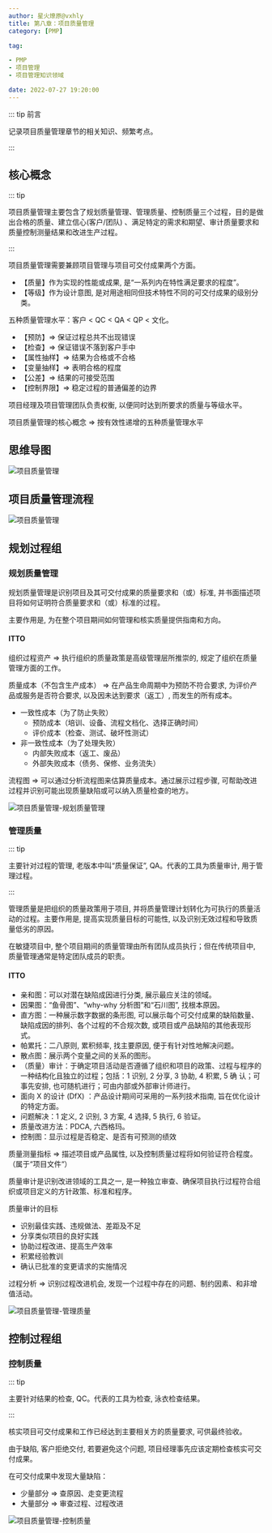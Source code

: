```yaml
---
author: 星火燎原@vxhly
title: 第八章：项目质量管理
category: [PMP]

tag:

- PMP
- 项目管理
- 项目管理知识领域

date: 2022-07-27 19:20:00
---
```


::: tip 前言

记录项目质量管理章节的相关知识、频繁考点。

:::

<!-- more -->

## 核心概念

::: tip

项目质量管理主要包含了规划质量管理、管理质量、控制质量三个过程，目的是做出合格的质量、建立信心(客户/团队)
、满足特定的需求和期望、审计质量要求和质量控制测量结果和改进生产过程。

:::

项目质量管理需要兼顾项目管理与项目可交付成果两个方面。

- 【质量】作为实现的性能或成果, 是“一系列内在特性满足要求的程度”。
- 【等级】作为设计意图, 是对用途相同但技术特性不同的可交付成果的级别分类。

五种质量管理水平：客户 < QC < QA < QP < 文化。

- 【预防】=> 保证过程总共不出现错误
- 【检查】=> 保证错误不落到客户手中
- 【属性抽样】=> 结果为合格或不合格
- 【变量抽样】=> 表明合格的程度
- 【公差】=> 结果的可接受范围
- 【控制界限】=> 稳定过程的普通偏差的边界

项目经理及项目管理团队负责权衡, 以便同时达到所要求的质量与等级水平。

项目质量管理的核心概念 => 按有效性递增的五种质量管理水平

## 思维导图

![项目质量管理](/assets/project-quality-management.png)

## 项目质量管理流程

![项目质量管理](/assets/project-quality-management-0.png)

## 规划过程组

### 规划质量管理

规划质量管理是识别项目及其可交付成果的质量要求和（或）标准, 并书面描述项目将如何证明符合质量要求和（或）标准的过程。

主要作用是, 为在整个项目期间如何管理和核实质量提供指南和方向。

#### ITTO

组织过程资产 => 执行组织的质量政策是高级管理层所推崇的, 规定了组织在质量管理方面的工作。

质量成本（不包含生产成本） => 在产品生命周期中为预防不符合要求, 为评价产品或服务是否符合要求, 以及因未达到要求（返工）,
而发生的所有成本。

- 一致性成本（为了防止失败）
    - 预防成本（培训、设备、流程文档化、选择正确时间）
    - 评价成本（检查、测试、破坏性测试）
- 非一致性成本（为了处理失败）
    - 内部失败成本（返工、废品）
    - 外部失败成本（债务、保修、业务流失）

流程图 => 可以通过分析流程图来估算质量成本。通过展示过程步骤, 可帮助改进过程并识别可能出现质量缺陷或可以纳入质量检查的地方。

![项目质量管理-规划质量管理](/assets/project-quality-management-1.png)

### 管理质量

::: tip

主要针对过程的管理, 老版本中叫“质量保证”, QA。代表的工具为质量审计, 用于管理过程。

:::

管理质量是把组织的质量政策用于项目, 并将质量管理计划转化为可执行的质量活动的过程。主要作用是, 提高实现质量目标的可能性,
以及识别无效过程和导致质量低劣的原因。

在敏捷项目中, 整个项目期间的质量管理由所有团队成员执行；但在传统项目中, 质量管理通常是特定团队成员的职责。

#### ITTO

- 亲和图：可以对潜在缺陷成因进行分类, 展示最应关注的领域。
- 因果图：“鱼骨图”、“why-why 分析图”和“石川图”, 找根本原因。
- 直方图：一种展示数字数据的条形图, 可以展示每个可交付成果的缺陷数量、缺陷成因的排列、各个过程的不合规次数,
  或项目或产品缺陷的其他表现形式。
- 帕累托：二八原则, 累积频率, 找主要原因, 便于有针对性地解决问题。
- 散点图：展示两个变量之间的关系的图形。
- （质量）审计：于确定项目活动是否遵循了组织和项目的政策、过程与程序的一种结构化且独立的过程；包括：1 识别, 2 分享, 3 协助, 4
  积累, 5 确 认；可事先安排, 也可随机进行；可由内部或外部审计师进行。
- 面向 X 的设计 (DfX) ：产品设计期间可采用的一系列技术指南, 旨在优化设计的特定方面。
- 问题解决：1 定义, 2 识别, 3 方案, 4 选择, 5 执行, 6 验证。
- 质量改进方法：PDCA, 六西格玛。
- 控制图：显示过程是否稳定、是否有可预测的绩效

质量测量指标 => 描述项目或产品属性, 以及控制质量过程将如何验证符合程度。（属于“项目文件“）

质量审计是识别改进领域的工具之一, 是一种独立审查、确保项目执行过程符合组织或项目定义的方针政策、标准和程序。

质量审计的目标

- 识别最佳实践、违规做法、差距及不足
- 分享类似项目的良好实践
- 协助过程改进、提高生产效率
- 积累经验教训
- 确认已批准的变更请求的实施情况

过程分析 => 识别过程改进机会, 发现一个过程中存在的问题、制约因素、和非增值活动。

![项目质量管理-管理质量](/assets/project-quality-management-2.png)

## 控制过程组

### 控制质量

::: tip

主要针对结果的检查, QC。代表的工具为检查, 泳衣检查结果。

:::

核实项目可交付成果和工作已经达到主要相关方的质量要求, 可供最终验收。

由于缺陷, 客户拒绝交付, 若要避免这个问题, 项目经理事先应该定期检查核实可交付成果。

在可交付成果中发现大量缺陷：

- 少量部分 => 查原因、走变更流程
- 大量部分 => 审查过程、过程改进

![项目质量管理-控制质量](/assets/project-quality-management-3.png)
